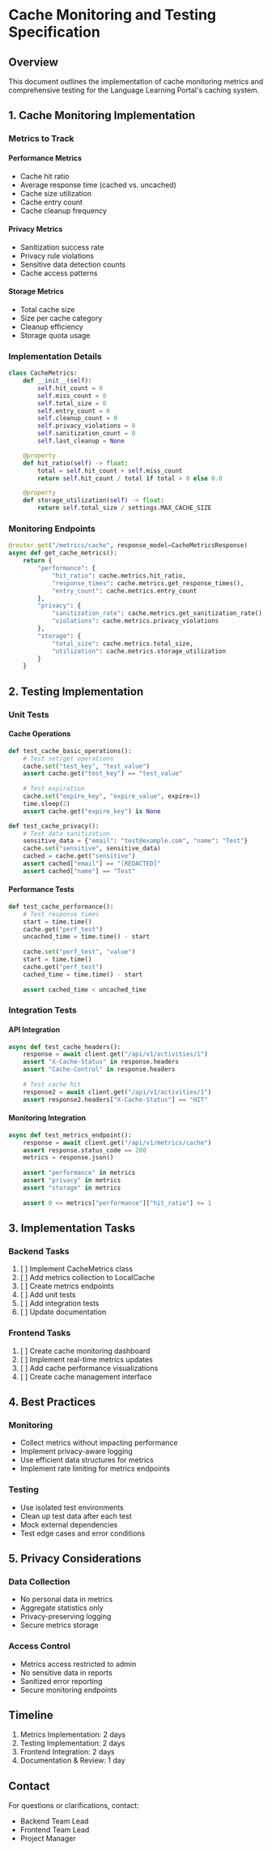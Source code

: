 # Cache Monitoring and Testing Specification

## Overview
This document outlines the implementation of cache monitoring metrics and comprehensive testing for the Language Learning Portal's caching system.

## 1. Cache Monitoring Implementation

### Metrics to Track

#### Performance Metrics
- Cache hit ratio
- Average response time (cached vs. uncached)
- Cache size utilization
- Cache entry count
- Cache cleanup frequency

#### Privacy Metrics
- Sanitization success rate
- Privacy rule violations
- Sensitive data detection counts
- Cache access patterns

#### Storage Metrics
- Total cache size
- Size per cache category
- Cleanup efficiency
- Storage quota usage

### Implementation Details

```python
class CacheMetrics:
    def __init__(self):
        self.hit_count = 0
        self.miss_count = 0
        self.total_size = 0
        self.entry_count = 0
        self.cleanup_count = 0
        self.privacy_violations = 0
        self.sanitization_count = 0
        self.last_cleanup = None

    @property
    def hit_ratio(self) -> float:
        total = self.hit_count + self.miss_count
        return self.hit_count / total if total > 0 else 0.0

    @property
    def storage_utilization(self) -> float:
        return self.total_size / settings.MAX_CACHE_SIZE
```

### Monitoring Endpoints

```python
@router.get("/metrics/cache", response_model=CacheMetricsResponse)
async def get_cache_metrics():
    return {
        "performance": {
            "hit_ratio": cache.metrics.hit_ratio,
            "response_times": cache.metrics.get_response_times(),
            "entry_count": cache.metrics.entry_count
        },
        "privacy": {
            "sanitization_rate": cache.metrics.get_sanitization_rate(),
            "violations": cache.metrics.privacy_violations
        },
        "storage": {
            "total_size": cache.metrics.total_size,
            "utilization": cache.metrics.storage_utilization
        }
    }
```

## 2. Testing Implementation

### Unit Tests

#### Cache Operations
```python
def test_cache_basic_operations():
    # Test set/get operations
    cache.set("test_key", "test_value")
    assert cache.get("test_key") == "test_value"
    
    # Test expiration
    cache.set("expire_key", "expire_value", expire=1)
    time.sleep(2)
    assert cache.get("expire_key") is None

def test_cache_privacy():
    # Test data sanitization
    sensitive_data = {"email": "test@example.com", "name": "Test"}
    cache.set("sensitive", sensitive_data)
    cached = cache.get("sensitive")
    assert cached["email"] == "[REDACTED]"
    assert cached["name"] == "Test"
```

#### Performance Tests
```python
def test_cache_performance():
    # Test response times
    start = time.time()
    cache.get("perf_test")
    uncached_time = time.time() - start
    
    cache.set("perf_test", "value")
    start = time.time()
    cache.get("perf_test")
    cached_time = time.time() - start
    
    assert cached_time < uncached_time
```

### Integration Tests

#### API Integration
```python
async def test_cache_headers():
    response = await client.get("/api/v1/activities/1")
    assert "X-Cache-Status" in response.headers
    assert "Cache-Control" in response.headers
    
    # Test cache hit
    response2 = await client.get("/api/v1/activities/1")
    assert response2.headers["X-Cache-Status"] == "HIT"
```

#### Monitoring Integration
```python
async def test_metrics_endpoint():
    response = await client.get("/api/v1/metrics/cache")
    assert response.status_code == 200
    metrics = response.json()
    
    assert "performance" in metrics
    assert "privacy" in metrics
    assert "storage" in metrics
    
    assert 0 <= metrics["performance"]["hit_ratio"] <= 1
```

## 3. Implementation Tasks

### Backend Tasks
1. [ ] Implement CacheMetrics class
2. [ ] Add metrics collection to LocalCache
3. [ ] Create metrics endpoints
4. [ ] Add unit tests
5. [ ] Add integration tests
6. [ ] Update documentation

### Frontend Tasks
1. [ ] Create cache monitoring dashboard
2. [ ] Implement real-time metrics updates
3. [ ] Add cache performance visualizations
4. [ ] Create cache management interface

## 4. Best Practices

### Monitoring
- Collect metrics without impacting performance
- Implement privacy-aware logging
- Use efficient data structures for metrics
- Implement rate limiting for metrics endpoints

### Testing
- Use isolated test environments
- Clean up test data after each test
- Mock external dependencies
- Test edge cases and error conditions

## 5. Privacy Considerations

### Data Collection
- No personal data in metrics
- Aggregate statistics only
- Privacy-preserving logging
- Secure metrics storage

### Access Control
- Metrics access restricted to admin
- No sensitive data in reports
- Sanitized error reporting
- Secure monitoring endpoints

## Timeline
1. Metrics Implementation: 2 days
2. Testing Implementation: 2 days
3. Frontend Integration: 2 days
4. Documentation & Review: 1 day

## Contact
For questions or clarifications, contact:
- Backend Team Lead
- Frontend Team Lead
- Project Manager 